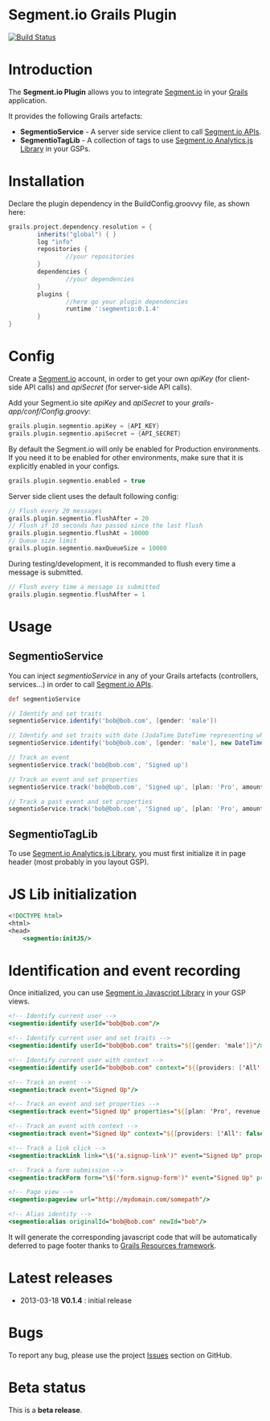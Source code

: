 Segment.io Grails Plugin
=========================

[![Build Status](https://travis-ci.org/benorama/grails-segmentio.png)](https://travis-ci.org/benorama/grails-segmentio)

# Introduction

The **Segment.io Plugin** allows you to integrate [Segment.io](http://segment.io) in your [Grails](http://grails.org) application.

It provides the following Grails artefacts:
* **SegmentioService** - A server side service client to call [Segment.io APIs](https://segment.io/api/rest).
* **SegmentioTagLib** - A collection of tags to use [Segment.io Analytics.js Library](https://segment.io/libraries/analytics.js) in your GSPs.


# Installation

Declare the plugin dependency in the BuildConfig.groovvy file, as shown here:

```groovy
grails.project.dependency.resolution = {
		inherits("global") { }
		log "info"
		repositories {
				//your repositories
		}
		dependencies {
				//your dependencies
		}
		plugins {
				//here go your plugin dependencies
				runtime ':segmentio:0.1.4'
		}
}
```


# Config

Create a [Segment.io](http://segment.io) account, in order to get your own _apiKey_ (for client-side API calls) and _apiSecret_ (for server-side API calls).

Add your Segment.io site _apiKey_  and _apiSecret_ to your _grails-app/conf/Config.groovy_:

```groovy
grails.plugin.segmentio.apiKey = {API_KEY}
grails.plugin.segmentio.apiSecret = {API_SECRET}
```
By default the Segment.io will only be enabled for Production environments.  If you need it to be enabled for other environments, make sure that it is explicitly enabled in your configs.

```groovy
grails.plugin.segmentio.enabled = true
```

Server side client uses the default following config:

```groovy
// Flush every 20 messages
grails.plugin.segmentio.flushAfter = 20
// Flush if 10 seconds has passed since the last flush
grails.plugin.segmentio.flushAt = 10000
// Queue size limit
grails.plugin.segmentio.maxQueueSize = 10000
```

During testing/development, it is recommanded to flush every time a message is submitted.

```groovy
// Flush every time a message is submitted
grails.plugin.segmentio.flushAfter = 1
```

# Usage

## SegmentioService

You can inject _segmentioService_ in any of your Grails artefacts (controllers, services...) in order to call [Segment.io APIs](https://segment.io/api/rest).

```groovy
def segmentioService

// Identify and set traits
segmentioService.identify('bob@bob.com', [gender: 'male'])

// Identify and set traits with date (JodaTime DateTime representing when the identify took place)
segmentioService.identify('bob@bob.com', [gender: 'male'], new DateTime(2012, 3, 26, 12, 0, 0, 0))

// Track an event
segmentioService.track('bob@bob.com', 'Signed up')

// Track an event and set properties
segmentioService.track('bob@bob.com', 'Signed up', [plan: 'Pro', amount: 99.95])

// Track a past event and set properties
segmentioService.track('bob@bob.com', 'Signed up', [plan: 'Pro', amount: 99.95], new DateTime(2012, 3, 26, 12, 0, 0, 0))
```

## SegmentioTagLib

To use [Segment.io Analytics.js Library](http://support.segmentio.com/apis/javascript), you must first initialize it in page header (most probably in you layout GSP).

# JS Lib initialization

```jsp
<!DOCTYPE html>
<html>
<head>
    <segmentio:initJS/>
```

# Identification and event recording

Once initialized, you can use [Segment.io Javascript Library](https://segment.io/libraries/analytics.js) in your GSP views.

```jsp
<!-- Identify current user -->
<segmentio:identify userId="bob@bob.com"/>

<!-- Identify current user and set traits -->
<segmentio:identify userId="bob@bob.com" traits="${[gender: 'male']}"/>

<!-- Identify current user with context -->
<segmentio:identify userId="bob@bob.com" context="${[providers: ['All': false, 'Mixpanel': true, 'KISSmetrics': true]]}"/>

<!-- Track an event -->
<segmentio:track event="Signed Up"/>

<!-- Track an event and set properties -->
<segmentio:track event="Signed Up" properties="${[plan: 'Pro', revenue: 99.95]}"/>

<!-- Track an event with context -->
<segmentio:track event="Signed Up" context="${[providers: ['All': false, 'Google Analytics': true, 'Customer.io': true]]}"/>

<!-- Track a link click -->
<segmentio:trackLink link="\$('a.signup-link')" event="Signed Up" properties="${[plan: 'Pro', revenue: 99.95]}"/>

<!-- Track a form submission -->
<segmentio:trackForm form="\$('form.signup-form')" event="Signed Up" properties="${[plan: 'Pro', revenue: 99.95]}"/>

<!-- Page view -->
<segmentio:pageview url="http://mydomain.com/somepath"/>

<!-- Alias identity -->
<segmentio:alias originalId="bob@bob.com" newId="bob"/>
```

It will generate the corresponding javascript code that will be automatically deferred to page footer thanks to [Grails Resources framework](https://github.com/grails-plugins/grails-resources).


# Latest releases

* 2013-03-18 **V0.1.4** : initial release

# Bugs

To report any bug, please use the project [Issues](http://github.com/benorama/grails-segmentio/issues) section on GitHub.


# Beta status

This is a **beta release**.
